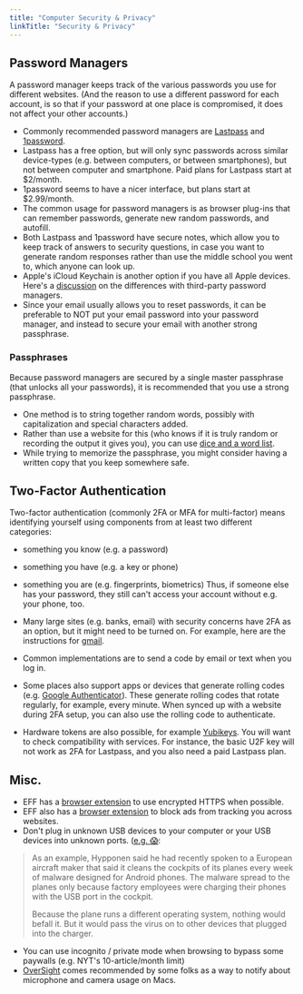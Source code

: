 ```yaml
---
title: "Computer Security & Privacy"
linkTitle: "Security & Privacy"
---
```

## Password Managers

A password manager keeps track of the various passwords you use for different websites. (And the reason to use a different password for each account, is so that if your password at one place is compromised, it does not affect your other accounts.)

* Commonly recommended password managers are [Lastpass](www.lastpass.com) and [1password](1password.com).
* Lastpass has a free option, but will only sync passwords across similar device-types (e.g. between computers, or between smartphones), but not between computer and smartphone. Paid plans for Lastpass start at $2/month.
* 1password seems to have a nicer interface, but plans start at $2.99/month.
* The common usage for password managers is as browser plug-ins that can remember passwords, generate new random passwords, and autofill.
* Both Lastpass and 1password have secure notes, which allow you to keep track of answers to security questions, in case you want to generate random responses rather than use the middle school you went to, which anyone can look up.
* Apple's iCloud Keychain is another option if you have all Apple devices. Here's a [discussion](https://www.macworld.com/article/3060630/ios/why-not-pick-keychain-instead-of-1password-or-lastpass.html) on the differences with third-party password managers.
* Since your email usually allows you to reset passwords, it can be preferable to NOT put your email password into your password manager, and instead to secure your email with another strong passphrase.

### Passphrases

Because password managers are secured by a single master passphrase (that unlocks all your passwords), it is recommended that you use a strong passphrase.
* One method is to string together random words, possibly with capitalization and special characters added.
* Rather than use a website for this (who knows if it is truly random or recording the output it gives you), you can use [dice and a word list](https://www.eff.org/dice).
* While trying to memorize the passphrase, you might consider having a written copy that you keep somewhere safe.

## Two-Factor Authentication

Two-factor authentication (commonly 2FA or MFA for multi-factor) means identifying yourself using components from at least two different categories:
* something you know (e.g. a password)
* something you have (e.g. a key or phone)
* something you are (e.g. fingerprints, biometrics)
Thus, if someone else has your password, they still can't access your account without e.g. your phone, too.

* Many large sites (e.g. banks, email) with security concerns have 2FA as an option, but it might need to be turned on. For example, here are the instructions for [gmail](https://www.google.com/landing/2step/).
* Common implementations are to send a code by email or text when you log in.
* Some places also support apps or devices that generate rolling codes (e.g. [Google Authenticator](https://support.google.com/accounts/answer/1066447?co=GENIE.Platform%3DAndroid&hl=en)). These generate rolling codes that rotate regularly, for example, every minute. When synced up with a website during 2FA setup, you can also use the rolling code to authenticate.
* Hardware tokens are also possible, for example [Yubikeys](https://www.yubico.com/products/yubikey-hardware/). You will want to check compatibility with services. For instance, the basic U2F key will not work as 2FA for Lastpass, and you also need a paid Lastpass plan.

## Misc.
* EFF has a [browser extension](https://www.eff.org/https-everywhere) to use encrypted HTTPS when possible.
* EFF also has a [browser extension](https://www.eff.org/privacybadger) to block ads from tracking you across websites.
* Don't plug in unknown USB devices to your computer or your USB devices into unknown ports. ([e.g. :scream:](https://www.reuters.com/article/us-nuclearpower-cyber-germany/german-nuclear-plant-infected-with-computer-viruses-operator-says-idUSKCN0XN2OS): 
> As an example, Hypponen said he had recently spoken to a European aircraft maker that said it cleans the cockpits of its planes every week of malware designed for Android phones. The malware spread to the planes only because factory employees were charging their phones with the USB port in the cockpit.
> 
> Because the plane runs a different operating system, nothing would befall it. But it would pass the virus on to other devices that plugged into the charger.
* You can use incognito / private mode when browsing to bypass some paywalls (e.g. NYT's 10-article/month limit)
* [OverSight](https://objective-see.com/products/oversight.html) comes recommended by some folks as a way to notify about microphone and camera usage on Macs.